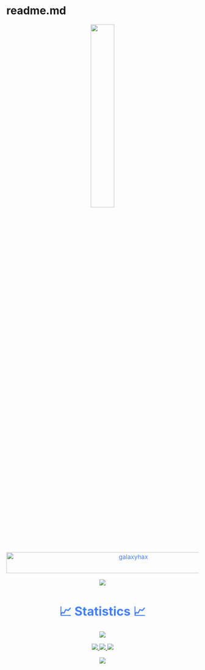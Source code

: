 # readme.md
<p align="center"><img src="animation.gif" width="35%"></p>
<div style=" font-size: medium; color: #447ff7" align=center>

  <img src="https://readme-typing-svg.herokuapp.com?font=Kaushan+Script&size=40&duration=3500&color=447FF7&background=FFFFFF00&center=true&vCenter=true&width=650&height=55&lines=Hey!+We+Are +galaxyhax!+%F0%9F%91%8B%F0%9F%8F%BB;We+are+developing+Softwares+%F0%9F%A7%91%F0%9F%8F%BB%E2%80%8D%F0%9F%92%BB;+from+Hungary;Our+Site+galaxyhax.cloud+%F0%9F%93%88;In+building+backend+infrastructures+%E2%9A%99%EF%B8%8F" alt="galaxyhax" width="650" height="55">

<p  align="center">
<img src="https://user-images.githubusercontent.com/73097560/115834477-dbab4500-a447-11eb-908a-139a6edaec5c.gif">             
<br>

# 📈 Statistics 📈
![](https://komarev.com/ghpvc/?username=qyopy&color=447ff7&label=Visitor+count)

<p align="center">
  <a href="https://github.com/qyopy">
    <img src="https://github-readme-stats.vercel.app/api?username=qyopy&show_icons=true&theme=github_dark&hide_border=true" />
    <img src="https://github-readme-streak-stats.herokuapp.com/?user=qyopy&theme=github-dark-blue&hide_border=true" />
    <img src="https://activity-graph.herokuapp.com/graph?username=qyopy&theme=react-dark" />
</a>
</p>


<p  align="center">
<img src="https://user-images.githubusercontent.com/73097560/115834477-dbab4500-a447-11eb-908a-139a6edaec5c.gif">             
<br>

</div>
<!--
**qyopy/qyopy** is a ✨ _special_ ✨ repository because its `README.md` (this file) appears on your GitHub profile.

